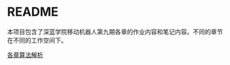 # README

本项目包含了深蓝学院移动机器人第九期各章的作业内容和笔记内容。不同的章节在不同的工作空间下。

[各章算法解析](https://blog.csdn.net/weixin_53313040?spm=1000.2115.3001.5343)
